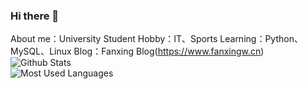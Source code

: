 ### Hi there 👋

<!--
**fanxing9420/fanxing9420** is a ✨ _special_ ✨ repository because its `README.md` (this file) appears on your GitHub profile.

Here are some ideas to get you started:

- 🔭 I’m currently working on ...
- 🌱 I’m currently learning ...
- 👯 I’m looking to collaborate on ...
- 🤔 I’m looking for help with 111
- 💬 Ask me about ...
- 📫 How to reach me: ...
- 😄 Pronouns: ...
- ⚡ Fun fact: ...
-->
About me：University Student
Hobby：IT、Sports
Learning：Python、MySQL、Linux
Blog：Fanxing Blog(https://www.fanxingw.cn)
![Github Stats](https://github-readme-stats.vercel.app/api?username=fanxing9420&show_icons=true&theme=dark&count_private=true)<br>
![Most Used Languages](https://github-readme-stats.vercel.app/api/top-langs/?username=fanxing9420&theme=dark&layout=compact)
